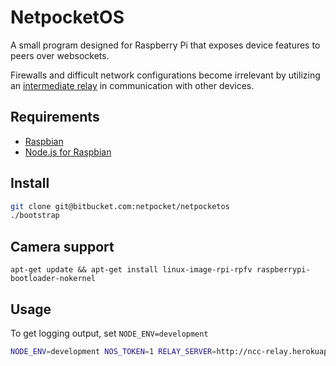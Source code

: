 # NetpocketOS

A small program designed for Raspberry Pi that exposes device features
to peers over websockets.

Firewalls and difficult network configurations become irrelevant
by utilizing an [intermediate
relay](https://github.com/netpocket/ncc-relay) in communication with other devices.

## Requirements

* [Raspbian](http://www.raspbian.org/)
* [Node.js for Raspbian](https://gist.github.com/adammw/3245130)

## Install

```bash
git clone git@bitbucket.com:netpocket/netpocketos
./bootstrap
```

## Camera support

`apt-get update && apt-get install linux-image-rpi-rpfv raspberrypi-bootloader-nokernel`

## Usage

To get logging output, set `NODE_ENV=development`

```bash
NODE_ENV=development NOS_TOKEN=1 RELAY_SERVER=http://ncc-relay.herokuapp.com node server.js
```

